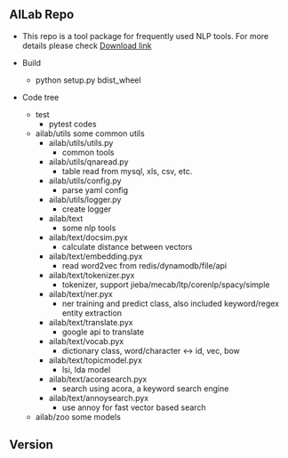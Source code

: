 ## AILab Repo
* This repo is a tool package for frequently used NLP tools. For more details please check [Download link](http://n2.c3.acnailab.com/code/ailab/index.html)

* Build
    - python setup.py bdist_wheel

* Code tree
    - test
        - pytest codes
    - ailab/utils
        some common utils
        - ailab/utils/utils.py
            - common tools
        - ailab/utils/qnaread.py
            - table read from mysql, xls, csv, etc.
        - ailab/utils/config.py
            - parse yaml config
        -  ailab/utils/logger.py
            - create logger
        - ailab/text
            - some nlp tools
         -  ailab/text/docsim.pyx
            - calculate distance between vectors
         -  ailab/text/embedding.pyx
            - read word2vec from redis/dynamodb/file/api
         -  ailab/text/tokenizer.pyx
            - tokenizer, support jieba/mecab/ltp/corenlp/spacy/simple
         -  ailab/text/ner.pyx
            - ner training and predict class, also included keyword/regex entity extraction 
         -  ailab/text/translate.pyx
            - google api to translate
         -  ailab/text/vocab.pyx
            - dictionary class, word/character <-> id, vec, bow 
         -  ailab/text/topicmodel.pyx
            - lsi, lda model
         -  ailab/text/acorasearch.pyx
            - search using acora, a keyword search engine
         -  ailab/text/annoysearch.pyx
            - use annoy for fast vector based search
    - ailab/zoo
        some models

## Version


